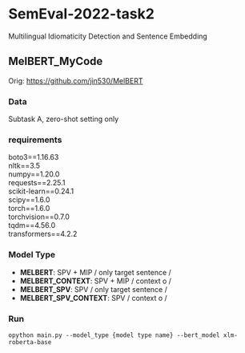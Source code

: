 # SemEval-2022-task2
Multilingual Idiomaticity Detection and Sentence Embedding 

## MelBERT_MyCode
Orig: https://github.com/jin530/MelBERT

### Data
Subtask A, zero-shot setting only

### requirements
boto3==1.16.63 </br>
nltk==3.5 </br>
numpy==1.20.0 </br>
requests==2.25.1 </br>
scikit-learn==0.24.1 </br>
scipy==1.6.0 </br>
torch==1.6.0 </br>
torchvision==0.7.0 </br>
tqdm==4.56.0 </br>
transformers==4.2.2 </br>

### Model Type
- **MELBERT**: SPV + MIP / only target sentence / 
- **MELBERT_CONTEXT**: SPV + MIP / context o / 
- **MELBERT_SPV**: SPV / only target sentence / 
- **MELBERT_SPV_CONTEXT**: SPV / context o / 


### Run
~~~
opython main.py --model_type {model type name} --bert_model xlm-roberta-base
~~~




